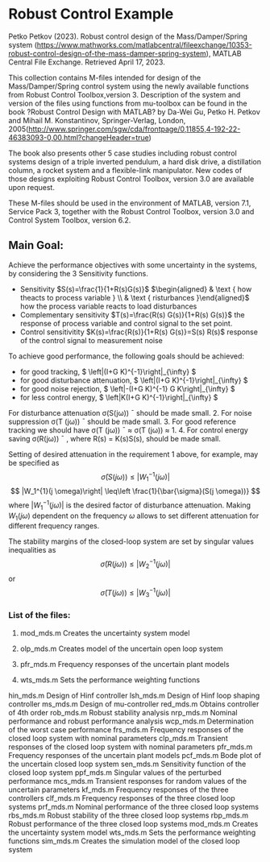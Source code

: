 # Robust Control Example

Petko Petkov (2023). Robust control design of the Mass/Damper/Spring system (https://www.mathworks.com/matlabcentral/fileexchange/10353-robust-control-design-of-the-mass-damper-spring-system), MATLAB Central File Exchange. Retrieved April 17, 2023.

This collection contains M-files intended for design of the Mass/Damper/Spring control system using the newly available functions from Robust Control Toolbox,version 3. Description of the system and version of the files using functions from mu-toolbox can be found in the book ?Robust Control Design with MATLAB? by Da-Wei Gu, Petko H. Petkov and Mihail M. Konstantinov, Springer-Verlag, London, 2005(http://www.springer.com/sgw/cda/frontpage/0,11855,4-192-22-46383093-0,00.html?changeHeader=true)

The book also presents other 5 case studies including robust control systems design of a triple inverted pendulum, a hard disk drive, a distillation column, a rocket system and a flexible-link manipulator. New codes of those designs exploiting Robust Control Toolbox, version 3.0 are available upon request.

These M-files should be used in the environment of MATLAB, version 7.1, Service Pack 3, together with the Robust Control Toolbox, version 3.0 and Control System Toolbox, version 6.2.

## Main Goal: 
Achieve the performance objectives with some uncertainty in the systems, by considering the 3 Sensitivity functions.

* Sensitivity $S(s)=\frac{1}{1+R(s)G(s)}$  $\begin{aligned} & \text { how theacts to process variable } \\ & \text { risturbances }\end{aligned}$ how the process variable
reacts to load disturbances
* Complementary sensitivity $T(s)=\frac{R(s) G(s)}{1+R(s) G(s)}$ the response of process variable and control signal to the set point.
* Control sensitivitity $K(s)=\frac{R(s)}{1+R(s) G(s)}=S(s) R(s)$ response of the control signal to measurement noise

To achieve good performance, the following goals should be achieved:

- for good tracking, 
$
\left\|(I+G K)^{-1}\right\|_{\infty}
$
- for good disturbance attenuation, 
$
\left\|(I+G K)^{-1}\right\|_{\infty}
$
- for good noise rejection, 
$
\left\|-(I+G K)^{-1} G K\right\|_{\infty}
$
- for less control energy, 
$
\left\|K(I+G K)^{-1}\right\|_{\infty}
$

For disturbance attenuation σ(S(jω)) ¯ should be made small.
2. For noise suppression σ(T (jω)) ¯ should be made small.
3. For good reference tracking we should have σ(T (jω)) ¯ ≈ σ(T (jω)) ≈ 1.
4. For control energy saving σ(R(jω)) ¯ , where R(s) = K(s)S(s), should be made
small.

Setting of desired attenuation in the requirement 1 above, for example, may be specified as
$$
\bar{\sigma}(S(j \omega)) \leq\left|W_1^{-1}(j \omega)\right|
$$
$$
|W_1^{1}(j \omega)\right| \leq\left \frac{1}{\bar{\sigma}(S(j \omega))}
$$
where $\left|W_1^{-1}(j \omega)\right|$ is the desired factor of disturbance attenuation. Making $W_1(j \omega)$ dependent on the frequency $\omega$ allows to set different attenuation for different frequency ranges.

The stability margins of the closed-loop system are set by singular values inequalities as
$$
\bar{\sigma}(R(j \omega)) \leq\left|W_2^{-1}(j \omega)\right|
$$
or
$$
\bar{\sigma}(T(j \omega)) \leq\left|W_3^{-1}(j \omega)\right|
$$
### List of the files:

1. mod_mds.m Creates the uncertainty system model

2. olp_mds.m Creates model of the uncertain open loop system

3. pfr_mds.m Frequency responses of the uncertain plant models

4. wts_mds.m Sets the performance weighting functions

hin_mds.m Design of Hinf controller
lsh_mds.m Design of Hinf loop shaping controller
ms_mds.m Design of mu-controller
red_mds.m Obtains controller of 4th order
rob_mds.m Robust stability analysis
nrp_mds.m Nominal performance and robust performance analysis
wcp_mds.m Determination of the worst case performance
frs_mds.m Frequency responses of the closed loop system
with nominal parameters
clp_mds.m Transient responses of the closed loop system
with nominal parameters
pfr_mds.m Frequency responses of the uncertain plant models
pcf_mds.m Bode plot of the uncertain closed loop system
sen_mds.m Sensitivity function of the closed loop system
ppf_mds.m Singular values of the perturbed performance
mcs_mds.m Transient responses for random values of the uncertain
parameters
kf_mds.m Frequency responses of the three controllers
clf_mds.m Frequency responses of the three closed loop systems
prf_mds.m Nominal performance of the three closed loop systems
rbs_mds.m Robust stability of the three closed loop systems
rbp_mds.m Robust performance of the three closed loop systems
mod_mds.m Creates the uncertainty system model
wts_mds.m Sets the performance weighting functions
sim_mds.m Creates the simulation model of the closed loop system